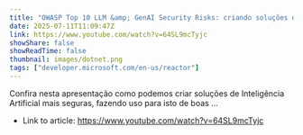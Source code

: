 ```yaml
---
title: "OWASP Top 10 LLM &amp; GenAI Security Risks: criando soluções de IA mais seguras"
date: 2025-07-11T11:09:47Z
link: https://www.youtube.com/watch?v=64SL9mcTyjc
showShare: false
showReadTime: false
thumbnail: images/dotnet.png
tags: ["developer.microsoft.com/en-us/reactor"]
---
```

Confira nesta apresentação como podemos criar soluções de Inteligência Artificial mais seguras, fazendo uso para isto de boas ...

- Link to article: https://www.youtube.com/watch?v=64SL9mcTyjc